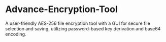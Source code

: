 # Advance-Encryption-Tool
A user-friendly AES-256 file encryption tool with a GUI for secure file selection and saving, utilizing password-based key derivation and base64 encoding.
